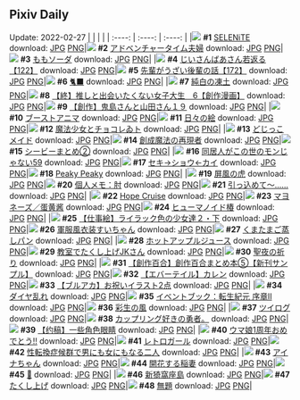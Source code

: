 ## Pixiv Daily
Update: 2022-02-27
|      |      |      |
| :----: | :----: | :----: |
|![](https://pixiv.microyu.workers.dev/c/240x480/img-master/img/2022/02/25/00/00/01/96498872_p0_master1200.jpg) **#1** [SELENiTE](https://www.pixiv.net/artworks/96498872) download: [JPG](https://pixiv.microyu.workers.dev/img-original/img/2022/02/25/00/00/01/96498872_p0.jpg) [PNG](https://pixiv.microyu.workers.dev/img-original/img/2022/02/25/00/00/01/96498872_p0.png)|![](https://pixiv.microyu.workers.dev/c/240x480/img-master/img/2022/02/25/17/59/09/96510861_p0_master1200.jpg) **#2** [アドベンチャータイム夫婦](https://www.pixiv.net/artworks/96510861) download: [JPG](https://pixiv.microyu.workers.dev/img-original/img/2022/02/25/17/59/09/96510861_p0.jpg) [PNG](https://pixiv.microyu.workers.dev/img-original/img/2022/02/25/17/59/09/96510861_p0.png)|![](https://pixiv.microyu.workers.dev/c/240x480/img-master/img/2022/02/25/00/00/11/96498946_p0_master1200.jpg) **#3** [ももソーダ](https://www.pixiv.net/artworks/96498946) download: [JPG](https://pixiv.microyu.workers.dev/img-original/img/2022/02/25/00/00/11/96498946_p0.jpg) [PNG](https://pixiv.microyu.workers.dev/img-original/img/2022/02/25/00/00/11/96498946_p0.png)|
|![](https://pixiv.microyu.workers.dev/c/240x480/img-master/img/2022/02/26/18/01/13/96527068_p0_master1200.jpg) **#4** [じいさんばあさん若返る【122】](https://www.pixiv.net/artworks/96527068) download: [JPG](https://pixiv.microyu.workers.dev/img-original/img/2022/02/26/18/01/13/96527068_p0.jpg) [PNG](https://pixiv.microyu.workers.dev/img-original/img/2022/02/26/18/01/13/96527068_p0.png)|![](https://pixiv.microyu.workers.dev/c/240x480/img-master/img/2022/02/25/19/56/06/96512098_p0_master1200.jpg) **#5** [先輩がうざい後輩の話【172】](https://www.pixiv.net/artworks/96512098) download: [JPG](https://pixiv.microyu.workers.dev/img-original/img/2022/02/25/19/56/06/96512098_p0.jpg) [PNG](https://pixiv.microyu.workers.dev/img-original/img/2022/02/25/19/56/06/96512098_p0.png)|![](https://pixiv.microyu.workers.dev/c/240x480/img-master/img/2022/02/25/00/00/08/96498923_p0_master1200.jpg) **#6** [🐈‍⬛](https://www.pixiv.net/artworks/96498923) download: [JPG](https://pixiv.microyu.workers.dev/img-original/img/2022/02/25/00/00/08/96498923_p0.jpg) [PNG](https://pixiv.microyu.workers.dev/img-original/img/2022/02/25/00/00/08/96498923_p0.png)|
|![](https://pixiv.microyu.workers.dev/c/240x480/img-master/img/2022/02/26/00/00/15/96519526_p0_master1200.jpg) **#7** [純白の凍土](https://www.pixiv.net/artworks/96519526) download: [JPG](https://pixiv.microyu.workers.dev/img-original/img/2022/02/26/00/00/15/96519526_p0.jpg) [PNG](https://pixiv.microyu.workers.dev/img-original/img/2022/02/26/00/00/15/96519526_p0.png)|![](https://pixiv.microyu.workers.dev/c/240x480/img-master/img/2022/02/26/00/06/13/96519842_p0_master1200.jpg) **#8** [【終】推しと出会いたくない女子大生　6【創作漫画】](https://www.pixiv.net/artworks/96519842) download: [JPG](https://pixiv.microyu.workers.dev/img-original/img/2022/02/26/00/06/13/96519842_p0.jpg) [PNG](https://pixiv.microyu.workers.dev/img-original/img/2022/02/26/00/06/13/96519842_p0.png)|![](https://pixiv.microyu.workers.dev/c/240x480/img-master/img/2022/02/26/00/01/01/96519635_p0_master1200.jpg) **#9** [【創作】鬼島さんと山田さん１９](https://www.pixiv.net/artworks/96519635) download: [JPG](https://pixiv.microyu.workers.dev/img-original/img/2022/02/26/00/01/01/96519635_p0.jpg) [PNG](https://pixiv.microyu.workers.dev/img-original/img/2022/02/26/00/01/01/96519635_p0.png)|
|![](https://pixiv.microyu.workers.dev/c/240x480/img-master/img/2022/02/25/19/45/51/96513117_p0_master1200.jpg) **#10** [ブーストアニマ](https://www.pixiv.net/artworks/96513117) download: [JPG](https://pixiv.microyu.workers.dev/img-original/img/2022/02/25/19/45/51/96513117_p0.jpg) [PNG](https://pixiv.microyu.workers.dev/img-original/img/2022/02/25/19/45/51/96513117_p0.png)|![](https://pixiv.microyu.workers.dev/c/240x480/img-master/img/2022/02/26/07/30/01/96524914_p0_master1200.jpg) **#11** [日々の絵](https://www.pixiv.net/artworks/96524914) download: [JPG](https://pixiv.microyu.workers.dev/img-original/img/2022/02/26/07/30/01/96524914_p0.jpg) [PNG](https://pixiv.microyu.workers.dev/img-original/img/2022/02/26/07/30/01/96524914_p0.png)|![](https://pixiv.microyu.workers.dev/c/240x480/img-master/img/2022/02/26/14/21/53/96530062_p0_master1200.jpg) **#12** [魔法少女とチョコレゐト](https://www.pixiv.net/artworks/96530062) download: [JPG](https://pixiv.microyu.workers.dev/img-original/img/2022/02/26/14/21/53/96530062_p0.jpg) [PNG](https://pixiv.microyu.workers.dev/img-original/img/2022/02/26/14/21/53/96530062_p0.png)|
|![](https://pixiv.microyu.workers.dev/c/240x480/img-master/img/2022/02/25/00/30/01/96499975_p0_master1200.jpg) **#13** [どじっこメイド](https://www.pixiv.net/artworks/96499975) download: [JPG](https://pixiv.microyu.workers.dev/img-original/img/2022/02/25/00/30/01/96499975_p0.jpg) [PNG](https://pixiv.microyu.workers.dev/img-original/img/2022/02/25/00/30/01/96499975_p0.png)|![](https://pixiv.microyu.workers.dev/c/240x480/img-master/img/2022/02/26/00/33/19/96520634_p0_master1200.jpg) **#14** [創成魔法の再現者](https://www.pixiv.net/artworks/96520634) download: [JPG](https://pixiv.microyu.workers.dev/img-original/img/2022/02/26/00/33/19/96520634_p0.jpg) [PNG](https://pixiv.microyu.workers.dev/img-original/img/2022/02/26/00/33/19/96520634_p0.png)|![](https://pixiv.microyu.workers.dev/c/240x480/img-master/img/2022/02/25/00/34/28/96499855_p0_master1200.jpg) **#15** [シービーまとめ②](https://www.pixiv.net/artworks/96499855) download: [JPG](https://pixiv.microyu.workers.dev/img-original/img/2022/02/25/00/34/28/96499855_p0.jpg) [PNG](https://pixiv.microyu.workers.dev/img-original/img/2022/02/25/00/34/28/96499855_p0.png)|
|![](https://pixiv.microyu.workers.dev/c/240x480/img-master/img/2022/02/26/17/01/57/96532536_p0_master1200.jpg) **#16** [同居人がこの世のモンじゃない59](https://www.pixiv.net/artworks/96532536) download: [JPG](https://pixiv.microyu.workers.dev/img-original/img/2022/02/26/17/01/57/96532536_p0.jpg) [PNG](https://pixiv.microyu.workers.dev/img-original/img/2022/02/26/17/01/57/96532536_p0.png)|![](https://pixiv.microyu.workers.dev/c/240x480/img-master/img/2022/02/25/00/08/35/96499359_p0_master1200.jpg) **#17** [セキ→ショウ←カイ](https://www.pixiv.net/artworks/96499359) download: [JPG](https://pixiv.microyu.workers.dev/img-original/img/2022/02/25/00/08/35/96499359_p0.jpg) [PNG](https://pixiv.microyu.workers.dev/img-original/img/2022/02/25/00/08/35/96499359_p0.png)|![](https://pixiv.microyu.workers.dev/c/240x480/img-master/img/2022/02/26/22/03/20/96539381_p0_master1200.jpg) **#18** [Peaky Peaky](https://www.pixiv.net/artworks/96539381) download: [JPG](https://pixiv.microyu.workers.dev/img-original/img/2022/02/26/22/03/20/96539381_p0.jpg) [PNG](https://pixiv.microyu.workers.dev/img-original/img/2022/02/26/22/03/20/96539381_p0.png)|
|![](https://pixiv.microyu.workers.dev/c/240x480/img-master/img/2022/02/26/00/28/59/96520504_p0_master1200.jpg) **#19** [屏風の虎](https://www.pixiv.net/artworks/96520504) download: [JPG](https://pixiv.microyu.workers.dev/img-original/img/2022/02/26/00/28/59/96520504_p0.jpg) [PNG](https://pixiv.microyu.workers.dev/img-original/img/2022/02/26/00/28/59/96520504_p0.png)|![](https://pixiv.microyu.workers.dev/c/240x480/img-master/img/2022/02/26/09/00/01/96525672_p0_master1200.jpg) **#20** [個人メモ：肘](https://www.pixiv.net/artworks/96525672) download: [JPG](https://pixiv.microyu.workers.dev/img-original/img/2022/02/26/09/00/01/96525672_p0.jpg) [PNG](https://pixiv.microyu.workers.dev/img-original/img/2022/02/26/09/00/01/96525672_p0.png)|![](https://pixiv.microyu.workers.dev/c/240x480/img-master/img/2022/02/25/21/03/30/96514869_p0_master1200.jpg) **#21** [引っ込めて～……](https://www.pixiv.net/artworks/96514869) download: [JPG](https://pixiv.microyu.workers.dev/img-original/img/2022/02/25/21/03/30/96514869_p0.jpg) [PNG](https://pixiv.microyu.workers.dev/img-original/img/2022/02/25/21/03/30/96514869_p0.png)|
|![](https://pixiv.microyu.workers.dev/c/240x480/img-master/img/2022/02/26/00/30/01/96520531_p0_master1200.jpg) **#22** [Hope Cruise](https://www.pixiv.net/artworks/96520531) download: [JPG](https://pixiv.microyu.workers.dev/img-original/img/2022/02/26/00/30/01/96520531_p0.jpg) [PNG](https://pixiv.microyu.workers.dev/img-original/img/2022/02/26/00/30/01/96520531_p0.png)|![](https://pixiv.microyu.workers.dev/c/240x480/img-master/img/2022/02/26/00/03/55/96519763_p0_master1200.jpg) **#23** [マヨネーズ／蛋黄酱](https://www.pixiv.net/artworks/96519763) download: [JPG](https://pixiv.microyu.workers.dev/img-original/img/2022/02/26/00/03/55/96519763_p0.jpg) [PNG](https://pixiv.microyu.workers.dev/img-original/img/2022/02/26/00/03/55/96519763_p0.png)|![](https://pixiv.microyu.workers.dev/c/240x480/img-master/img/2022/02/26/03/10/20/96523079_p0_master1200.jpg) **#24** [ヒューマノイド椿](https://www.pixiv.net/artworks/96523079) download: [JPG](https://pixiv.microyu.workers.dev/img-original/img/2022/02/26/03/10/20/96523079_p0.jpg) [PNG](https://pixiv.microyu.workers.dev/img-original/img/2022/02/26/03/10/20/96523079_p0.png)|
|![](https://pixiv.microyu.workers.dev/c/240x480/img-master/img/2022/02/25/06/16/25/96503631_p0_master1200.jpg) **#25** [【仕事絵】ライラック色の少女達２・下](https://www.pixiv.net/artworks/96503631) download: [JPG](https://pixiv.microyu.workers.dev/img-original/img/2022/02/25/06/16/25/96503631_p0.jpg) [PNG](https://pixiv.microyu.workers.dev/img-original/img/2022/02/25/06/16/25/96503631_p0.png)|![](https://pixiv.microyu.workers.dev/c/240x480/img-master/img/2022/02/26/00/00/05/96519455_p0_master1200.jpg) **#26** [軍服風衣装すいちゃん](https://www.pixiv.net/artworks/96519455) download: [JPG](https://pixiv.microyu.workers.dev/img-original/img/2022/02/26/00/00/05/96519455_p0.jpg) [PNG](https://pixiv.microyu.workers.dev/img-original/img/2022/02/26/00/00/05/96519455_p0.png)|![](https://pixiv.microyu.workers.dev/c/240x480/img-master/img/2022/02/25/22/49/02/96517505_p0_master1200.jpg) **#27** [くまたまご蒸しパン](https://www.pixiv.net/artworks/96517505) download: [JPG](https://pixiv.microyu.workers.dev/img-original/img/2022/02/25/22/49/02/96517505_p0.jpg) [PNG](https://pixiv.microyu.workers.dev/img-original/img/2022/02/25/22/49/02/96517505_p0.png)|
|![](https://pixiv.microyu.workers.dev/c/240x480/img-master/img/2022/02/26/20/30/00/96536834_p0_master1200.jpg) **#28** [ホットアップルジュース](https://www.pixiv.net/artworks/96536834) download: [JPG](https://pixiv.microyu.workers.dev/img-original/img/2022/02/26/20/30/00/96536834_p0.jpg) [PNG](https://pixiv.microyu.workers.dev/img-original/img/2022/02/26/20/30/00/96536834_p0.png)|![](https://pixiv.microyu.workers.dev/c/240x480/img-master/img/2022/02/27/11/04/58/96520265_p0_master1200.jpg) **#29** [教室でたくし上げJKさん](https://www.pixiv.net/artworks/96520265) download: [JPG](https://pixiv.microyu.workers.dev/img-original/img/2022/02/27/11/04/58/96520265_p0.jpg) [PNG](https://pixiv.microyu.workers.dev/img-original/img/2022/02/27/11/04/58/96520265_p0.png)|![](https://pixiv.microyu.workers.dev/c/240x480/img-master/img/2022/02/26/09/07/44/96525753_p0_master1200.jpg) **#30** [聖夜の祈り](https://www.pixiv.net/artworks/96525753) download: [JPG](https://pixiv.microyu.workers.dev/img-original/img/2022/02/26/09/07/44/96525753_p0.jpg) [PNG](https://pixiv.microyu.workers.dev/img-original/img/2022/02/26/09/07/44/96525753_p0.png)|
|![](https://pixiv.microyu.workers.dev/c/240x480/img-master/img/2022/02/26/00/00/50/96519627_p0_master1200.jpg) **#31** [【創作百合】創作百合まとめ本⑤【新刊サンプル】](https://www.pixiv.net/artworks/96519627) download: [JPG](https://pixiv.microyu.workers.dev/img-original/img/2022/02/26/00/00/50/96519627_p0.jpg) [PNG](https://pixiv.microyu.workers.dev/img-original/img/2022/02/26/00/00/50/96519627_p0.png)|![](https://pixiv.microyu.workers.dev/c/240x480/img-master/img/2022/02/25/00/22/43/96499780_p0_master1200.jpg) **#32** [【エバーテイル】カレン](https://www.pixiv.net/artworks/96499780) download: [JPG](https://pixiv.microyu.workers.dev/img-original/img/2022/02/25/00/22/43/96499780_p0.jpg) [PNG](https://pixiv.microyu.workers.dev/img-original/img/2022/02/25/00/22/43/96499780_p0.png)|![](https://pixiv.microyu.workers.dev/c/240x480/img-master/img/2022/02/25/00/05/28/96499263_p0_master1200.jpg) **#33** [【ブルアカ】お祝いイラスト2点](https://www.pixiv.net/artworks/96499263) download: [JPG](https://pixiv.microyu.workers.dev/img-original/img/2022/02/25/00/05/28/96499263_p0.jpg) [PNG](https://pixiv.microyu.workers.dev/img-original/img/2022/02/25/00/05/28/96499263_p0.png)|
|![](https://pixiv.microyu.workers.dev/c/240x480/img-master/img/2022/02/25/07/24/47/96504114_p0_master1200.jpg) **#34** [ダイヤ乱れ](https://www.pixiv.net/artworks/96504114) download: [JPG](https://pixiv.microyu.workers.dev/img-original/img/2022/02/25/07/24/47/96504114_p0.jpg) [PNG](https://pixiv.microyu.workers.dev/img-original/img/2022/02/25/07/24/47/96504114_p0.png)|![](https://pixiv.microyu.workers.dev/c/240x480/img-master/img/2022/02/26/16/13/37/96531780_p0_master1200.jpg) **#35** [イベントブック：転生紀元 序章Ⅱ](https://www.pixiv.net/artworks/96531780) download: [JPG](https://pixiv.microyu.workers.dev/img-original/img/2022/02/26/16/13/37/96531780_p0.jpg) [PNG](https://pixiv.microyu.workers.dev/img-original/img/2022/02/26/16/13/37/96531780_p0.png)|![](https://pixiv.microyu.workers.dev/c/240x480/img-master/img/2022/02/25/00/00/03/96498881_p0_master1200.jpg) **#36** [彩生の風](https://www.pixiv.net/artworks/96498881) download: [JPG](https://pixiv.microyu.workers.dev/img-original/img/2022/02/25/00/00/03/96498881_p0.jpg) [PNG](https://pixiv.microyu.workers.dev/img-original/img/2022/02/25/00/00/03/96498881_p0.png)|
|![](https://pixiv.microyu.workers.dev/c/240x480/img-master/img/2022/02/26/11/17/03/96527238_p0_master1200.jpg) **#37** [ツイログ](https://www.pixiv.net/artworks/96527238) download: [JPG](https://pixiv.microyu.workers.dev/img-original/img/2022/02/26/11/17/03/96527238_p0.jpg) [PNG](https://pixiv.microyu.workers.dev/img-original/img/2022/02/26/11/17/03/96527238_p0.png)|![](https://pixiv.microyu.workers.dev/c/240x480/img-master/img/2022/02/26/05/53/30/96524293_p0_master1200.jpg) **#38** [カップリング好きの勇者。](https://www.pixiv.net/artworks/96524293) download: [JPG](https://pixiv.microyu.workers.dev/img-original/img/2022/02/26/05/53/30/96524293_p0.jpg) [PNG](https://pixiv.microyu.workers.dev/img-original/img/2022/02/26/05/53/30/96524293_p0.png)|![](https://pixiv.microyu.workers.dev/c/240x480/img-master/img/2022/02/25/10/46/14/96505713_p0_master1200.jpg) **#39** [【约稿】一些角色眼睛](https://www.pixiv.net/artworks/96505713) download: [JPG](https://pixiv.microyu.workers.dev/img-original/img/2022/02/25/10/46/14/96505713_p0.jpg) [PNG](https://pixiv.microyu.workers.dev/img-original/img/2022/02/25/10/46/14/96505713_p0.png)|
|![](https://pixiv.microyu.workers.dev/c/240x480/img-master/img/2022/02/25/00/14/24/96499553_p0_master1200.jpg) **#40** [ウマ娘1周年おめでとう!!](https://www.pixiv.net/artworks/96499553) download: [JPG](https://pixiv.microyu.workers.dev/img-original/img/2022/02/25/00/14/24/96499553_p0.jpg) [PNG](https://pixiv.microyu.workers.dev/img-original/img/2022/02/25/00/14/24/96499553_p0.png)|![](https://pixiv.microyu.workers.dev/c/240x480/img-master/img/2022/02/26/09/42/24/96519495_p0_master1200.jpg) **#41** [レトロガール](https://www.pixiv.net/artworks/96519495) download: [JPG](https://pixiv.microyu.workers.dev/img-original/img/2022/02/26/09/42/24/96519495_p0.jpg) [PNG](https://pixiv.microyu.workers.dev/img-original/img/2022/02/26/09/42/24/96519495_p0.png)|![](https://pixiv.microyu.workers.dev/c/240x480/img-master/img/2022/02/26/00/00/19/96519552_p0_master1200.jpg) **#42** [性転換症候群で男にも女にもなる二人](https://www.pixiv.net/artworks/96519552) download: [JPG](https://pixiv.microyu.workers.dev/img-original/img/2022/02/26/00/00/19/96519552_p0.jpg) [PNG](https://pixiv.microyu.workers.dev/img-original/img/2022/02/26/00/00/19/96519552_p0.png)|
|![](https://pixiv.microyu.workers.dev/c/240x480/img-master/img/2022/02/25/00/05/59/96499279_p0_master1200.jpg) **#43** [アイナちゃん](https://www.pixiv.net/artworks/96499279) download: [JPG](https://pixiv.microyu.workers.dev/img-original/img/2022/02/25/00/05/59/96499279_p0.jpg) [PNG](https://pixiv.microyu.workers.dev/img-original/img/2022/02/25/00/05/59/96499279_p0.png)|![](https://pixiv.microyu.workers.dev/c/240x480/img-master/img/2022/02/26/22/10/48/96539574_p0_master1200.jpg) **#44** [開花する稲妻](https://www.pixiv.net/artworks/96539574) download: [JPG](https://pixiv.microyu.workers.dev/img-original/img/2022/02/26/22/10/48/96539574_p0.jpg) [PNG](https://pixiv.microyu.workers.dev/img-original/img/2022/02/26/22/10/48/96539574_p0.png)|![](https://pixiv.microyu.workers.dev/c/240x480/img-master/img/2022/02/25/09/22/38/96504999_p0_master1200.jpg) **#45** [🌸](https://www.pixiv.net/artworks/96504999) download: [JPG](https://pixiv.microyu.workers.dev/img-original/img/2022/02/25/09/22/38/96504999_p0.jpg) [PNG](https://pixiv.microyu.workers.dev/img-original/img/2022/02/25/09/22/38/96504999_p0.png)|
|![](https://pixiv.microyu.workers.dev/c/240x480/img-master/img/2022/02/25/14/15/15/96507859_p0_master1200.jpg) **#46** [新猗窩座島](https://www.pixiv.net/artworks/96507859) download: [JPG](https://pixiv.microyu.workers.dev/img-original/img/2022/02/25/14/15/15/96507859_p0.jpg) [PNG](https://pixiv.microyu.workers.dev/img-original/img/2022/02/25/14/15/15/96507859_p0.png)|![](https://pixiv.microyu.workers.dev/c/240x480/img-master/img/2022/02/25/00/00/11/96498942_p0_master1200.jpg) **#47** [たくし上げ](https://www.pixiv.net/artworks/96498942) download: [JPG](https://pixiv.microyu.workers.dev/img-original/img/2022/02/25/00/00/11/96498942_p0.jpg) [PNG](https://pixiv.microyu.workers.dev/img-original/img/2022/02/25/00/00/11/96498942_p0.png)|![](https://pixiv.microyu.workers.dev/c/240x480/img-master/img/2022/02/25/00/00/20/96499003_p0_master1200.jpg) **#48** [無題](https://www.pixiv.net/artworks/96499003) download: [JPG](https://pixiv.microyu.workers.dev/img-original/img/2022/02/25/00/00/20/96499003_p0.jpg) [PNG](https://pixiv.microyu.workers.dev/img-original/img/2022/02/25/00/00/20/96499003_p0.png)|
